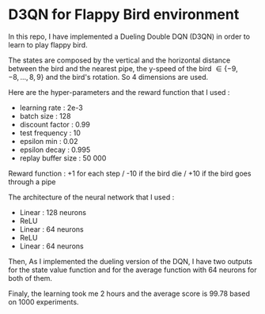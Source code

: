 # D3QN for Flappy Bird environment

In this repo, I have implemented a Dueling Double DQN (D3QN) in order to learn to play flappy bird.

The states are composed by the vertical and the horizontal distance between the bird and the nearest pipe, the y-speed of the bird $\in \{-9,-8,...,8,9\}$ and the bird's rotation. So 4 dimensions are used.

Here are the hyper-parameters and the reward function that I used :
- learning rate : 2e-3
- batch size : 128
- discount factor : 0.99
- test frequency : 10
- epsilon min : 0.02
- epsilon decay : 0.995
- replay buffer size : 50 000

Reward function : +1 for each step / -10 if the bird die / +10 if the bird goes through a pipe

The architecture of the neural network that I used : 

- Linear : 128 neurons
- ReLU
- Linear : 64 neurons
- ReLU
- Linear : 64 neurons

Then, As I implemented the dueling version of the DQN, I have two outputs for the state value
function and for the average function with 64 neurons for both of them.






Finaly, the learning took me 2 hours and the average score is 99.78 based on 1000 experiments.